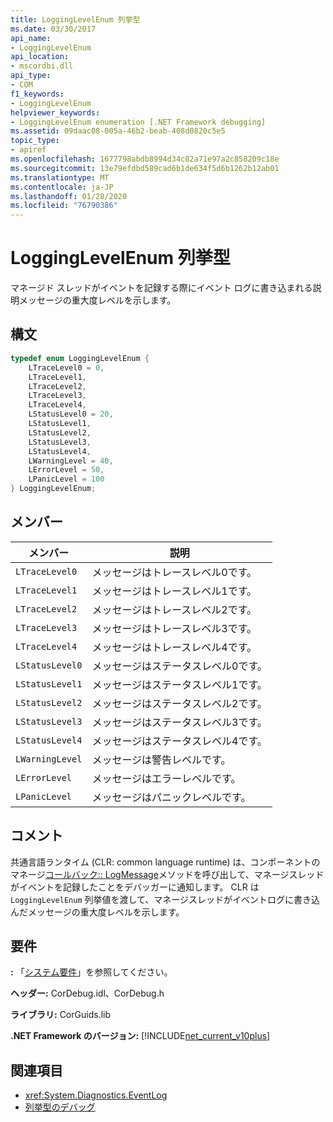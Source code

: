```yaml
---
title: LoggingLevelEnum 列挙型
ms.date: 03/30/2017
api_name:
- LoggingLevelEnum
api_location:
- mscordbi.dll
api_type:
- COM
f1_keywords:
- LoggingLevelEnum
helpviewer_keywords:
- LoggingLevelEnum enumeration [.NET Framework debugging]
ms.assetid: 09daac08-005a-46b2-beab-408d0820c5e5
topic_type:
- apiref
ms.openlocfilehash: 1677798abdb8994d34c82a71e97a2c858209c18e
ms.sourcegitcommit: 13e79efdbd589cad6b1de634f5d6b1262b12ab01
ms.translationtype: MT
ms.contentlocale: ja-JP
ms.lasthandoff: 01/28/2020
ms.locfileid: "76790386"
---
```

# <a name="logginglevelenum-enumeration"></a>LoggingLevelEnum 列挙型
マネージド スレッドがイベントを記録する際にイベント ログに書き込まれる説明メッセージの重大度レベルを示します。  
  
## <a name="syntax"></a>構文  
  
```cpp  
typedef enum LoggingLevelEnum {  
    LTraceLevel0 = 0,  
    LTraceLevel1,  
    LTraceLevel2,  
    LTraceLevel3,  
    LTraceLevel4,  
    LStatusLevel0 = 20,  
    LStatusLevel1,  
    LStatusLevel2,  
    LStatusLevel3,  
    LStatusLevel4,  
    LWarningLevel = 40,  
    LErrorLevel = 50,  
    LPanicLevel = 100  
} LoggingLevelEnum;  
```  
  
## <a name="members"></a>メンバー  
  
|メンバー|説明|  
|------------|-----------------|  
|`LTraceLevel0`|メッセージはトレースレベル0です。|  
|`LTraceLevel1`|メッセージはトレースレベル1です。|  
|`LTraceLevel2`|メッセージはトレースレベル2です。|  
|`LTraceLevel3`|メッセージはトレースレベル3です。|  
|`LTraceLevel4`|メッセージはトレースレベル4です。|  
|`LStatusLevel0`|メッセージはステータスレベル0です。|  
|`LStatusLevel1`|メッセージはステータスレベル1です。|  
|`LStatusLevel2`|メッセージはステータスレベル2です。|  
|`LStatusLevel3`|メッセージはステータスレベル3です。|  
|`LStatusLevel4`|メッセージはステータスレベル4です。|  
|`LWarningLevel`|メッセージは警告レベルです。|  
|`LErrorLevel`|メッセージはエラーレベルです。|  
|`LPanicLevel`|メッセージはパニックレベルです。|  
  
## <a name="remarks"></a>コメント  
 共通言語ランタイム (CLR: common language runtime) は、コンポーネントのマネージ[コールバック:: LogMessage](icordebugmanagedcallback-logmessage-method.md)メソッドを呼び出して、マネージスレッドがイベントを記録したことをデバッガーに通知します。 CLR は `LoggingLevelEnum` 列挙値を渡して、マネージスレッドがイベントログに書き込んだメッセージの重大度レベルを示します。  
  
## <a name="requirements"></a>要件  
 **:** 「[システム要件](../../../../docs/framework/get-started/system-requirements.md)」を参照してください。  
  
 **ヘッダー:** CorDebug.idl、CorDebug.h  
  
 **ライブラリ:** CorGuids.lib  
  
 **.NET Framework のバージョン:** [!INCLUDE[net_current_v10plus](../../../../includes/net-current-v10plus-md.md)]  
  
## <a name="see-also"></a>関連項目

- <xref:System.Diagnostics.EventLog>
- [列挙型のデバッグ](debugging-enumerations.md)
